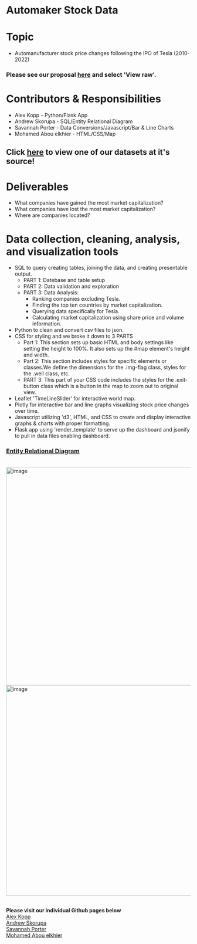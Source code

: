 # Automaker Stock Data

# Topic
- Automanufacturer stock price changes following the IPO of Tesla (2010-2022)
  
### Please see our proposal [here](https://github.com/SavannahWithAnH/TopAutomakersStock_Visualizations/blob/main/Group%204%20Proposal.docx) and select 'View raw'.

# Contributors & Responsibilities
- Alex Kopp - Python/Flask App
- Andrew Skorupa - SQL/Entity Relational Diagram
- Savannah Porter - Data Conversions/Javascript/Bar & Line Charts
- Mohamed Abou elkhier - HTML/CSS/Map
 
## Click [here](https://www.kaggle.com/datasets/prasertk/top-48-automakers-daily-stock-prices-20102022) to view one of our datasets at it's source!

# Deliverables
- What companies have gained the most market capitalization?
- What companies have lost the most market capitalization?
- Where are companies located? 

# Data collection, cleaning, analysis, and visualization tools
- SQL to query creating tables, joining the data, and creating presentable output.
    - PART 1: Datebase and table setup
    - PART 2: Data validation and exploration
    - PART 3: Data Analysis:
        - Ranking companies excluding Tesla.
        - Finding the top ten countries by market capitalization.
        - Querying data specifically for Tesla.
        - Calculating market capitalization using share price and volume information.
- Python to clean and convert csv files to json.
- CSS for styling and we broke it down to 3 PARTS
    - Part 1: This section sets up basic HTML and body settings like setting the height to 100%. It also sets up the #map element's height and width.
    - Part 2: This section includes styles for specific elements or classes.We define the dimensions for the .img-flag class, styles for the .well class, etc.
    - PART 3: This part of your CSS code includes the styles for the .exit-button class which is a button in the map to zoom out to original view.
- Leaflet 'TimeLineSlider' for interactive world map.
- Plotly for interactive bar and line graphs visualizing stock price changes over time.  
- Javascript utilizing 'd3', HTML, and CSS to create and display interactive graphs & charts with proper formatting.
- Flask app using 'render_template' to serve up the dashboard and jsonify to pull in data files enabling dashboard.

### [Entity Relational Diagram](https://github.com/SavannahWithAnH/TopAutomakersStock_Visualizations/blob/main/SQL/ERD.png)
<br>

<img width="595" alt="image" src="https://github.com/SavannahWithAnH/TopAutomakersStock_Visualizations/assets/126124356/bb2230c1-9f88-423b-8259-35d8abaaa8ef">
<img width="575" alt="image" src="https://github.com/SavannahWithAnH/TopAutomakersStock_Visualizations/assets/126124356/a2b2cc19-164d-48fe-8eae-833d57e3d228">
<br>
<br>

**Please visit our individual Github pages below**  
[Alex Kopp](https://github.com/alexkopp12)  
[Andrew Skorupa](https://github.com/AndyMSkor)  
[Savannah Porter](https://github.com/SavannahWithAnH)  
[Mohamed Abou elkhier](https://github.com/nabroo101)  
 
